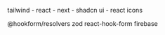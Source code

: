 tailwind - react - next - shadcn ui - react icons

@hookform/resolvers
zod
react-hook-form
firebase
